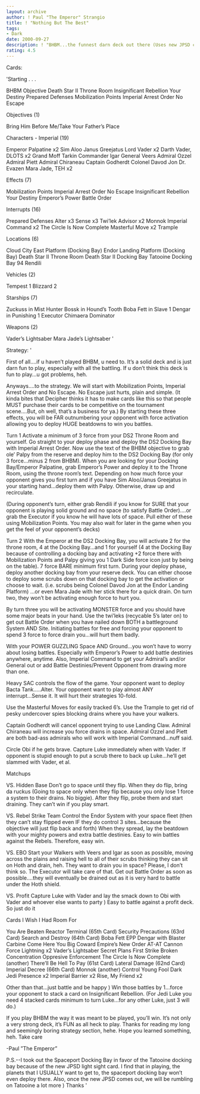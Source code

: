 ```yaml
---
layout: archive
author: ! Paul "The Emperor" Strangio
title: ! "Nothing But The Best"
tags:
- Dark
date: 2000-09-27
description: ! "BHBM...the funnest darn deck out there (Uses new JPSD card No Escape to OWN the light side)."
rating: 4.5
---
```

Cards: 

'Starting . . .

BHBM Objective
Death Star II Throne Room
Insignificant Rebellion
Your Destiny
Prepared Defenses
Mobilization Points
Imperial Arrest Order
No Escape

Objectives (1)

Bring Him Before Me/Take Your Father’s Place

Characters - Imperial (19)

Emperor Palpatine x2
Sim Aloo
Janus Greejatus
Lord Vader x2
Darth Vader, DLOTS x2
Grand Moff Tarkin
Commander Igar
General Veers
Admiral Ozzel
Admiral Piett
Admiral Chiraneau
Captain Godherdt
Colonel Davod Jon
Dr. Evazen
Mara Jade, TEH x2

Effects (7)

Mobilization Points
Imperial Arrest Order
No Escape
Insignificant Rebellion
Your Destiny
Emperor’s Power
Battle Order

Interrupts (16)

Prepared Defenses
Alter x3
Sense x3
Twi’lek Advisor x2
Monnok
Imperial Command x2
The Circle Is Now Complete
Masterful Move x2
Trample

Locations (6)

Cloud City East Platform (Docking Bay)
Endor Landing Platform (Docking Bay)
Death Star II Throne Room
Death Star II Docking Bay
Tatooine Docking Bay 94
Rendili

Vehicles (2)

Tempest 1
Blizzard 2

Starships (7)

Zuckuss in Mist Hunter
Bossk in Hound’s Tooth
Boba Fett in Slave 1
Dengar in Punishing 1
Executor
Chimaera
Dominator

Weapons (2)

Vader’s Lightsaber
Mara Jade’s Lightsaber '

Strategy: '


First of all....if u haven’t played BHBM, u need to.  It’s a solid deck and is just darn fun to play, especially with all the battling.  If u don’t think this deck is fun to play...u got problems, heh.

Anyways....to the strategy.  We will start with Mobilization Points, Imperial Arrest Order and No Escape.  No Escape just hurts, plain and simple.  (It kinda bites that Decipher thinks it has to make cards like this so that people MUST purchase their cards to be competitive on the tournament scene....But, oh well, that’s a business for ya.)  By starting these three effects, you will be FAR outnumbering your opponent with force activation allowing you to deploy HUGE beatdowns to win you battles.

Turn 1  Activate a minimum of 3 force from your DS2 Throne Room and yourself.	Go straight to your deploy phase and deploy the DS2 Docking Bay with Imperial Arrest Order.  Now use the text of the BHBM objective to grab ole’ Palpy from the reserve and deploy him to the DS2 Docking Bay (for only 3 force...minus 2 from BHBM).  When you are looking for your Docking Bay/Emperor Palpatine, grab Emperor’s Power and deploy it to the Throne Room, using the throne room’s text.  Depending on how much force your opponent gives you first turn and if you have Sim Aloo/Janus Greejatus in your starting hand...deploy them with Palpy.  Otherwise, draw up and recirculate.

(During opponent’s turn, either grab Rendili if you know for SURE that your opponent is playing solid ground and no space (to satisfy Battle Order)....or grab the Executor if you know he will have lots of space.  Pull either of these using Mobilization Points.  You may also wait for later in the game when you get the feel of your opponent’s decks)

Turn 2  With the Emperor at the DS2 Docking Bay, you will activate 2 for the throne room, 4 at the Docking Bay...and 1 for yourself (4 at the Docking Bay because of controlling a docking bay and activating +2 force there with Mobilization Points and Palpy giving you 1 Dark Side force icon just by being on the table). 7 force BARE minimum first turn.  During your deploy phase, deploy another docking bay from your reserve deck.	You can either choose to deploy some scrubs down on that docking bay to get the activation or choose to wait.  (i.e. scrubs being Colonel Davod Jon at the Endor Landing Platform) ...or even Mara Jade with her stick there for a quick drain.  On turn two, they won’t be activating enough force to hurt you.

By turn three you will be activating MONSTER force and you should have some major beats in your hand.  Use the twi’leks (recycable 5’s later on) to get out Battle Order when you have nailed down BOTH a battleground System AND Site.  Initiating battles for free and forcing your opponent to spend 3 force to force drain you...will hurt them badly.

With your POWER GUZZLING Space AND Ground...you won’t have to worry about losing battles.  Especially with Emperor’s Power to add battle destinies anywhere, anytime.  Also, Imperial Command to get your Admiral’s and/or General out or add Battle Destinies/Prevent Opponent from drawing more than one.

Heavy SAC controls the flow of the game.  Your opponent want to deploy Bacta Tank.....Alter.  Your opponent want to play almost ANY interrupt...Sense it.  It will hurt their strategies 10-fold.

Use the Masterful Moves for easily tracked 6’s.  Use the Trample to get rid of pesky undercover spies blocking drains where you have your walkers.

Captain Godherdt will cancel opponent trying to use Landing Claw.  Admiral Chiraneau will increase you force drains in space.  Admiral Ozzel and Piett are both bad-ass admirals who will work with Imperial Command...nuff said.

Circle Obi if he gets brave.  Capture Luke immediately when with Vader.  If opponent is stupid enough to put a scrub there to back up Luke...he’ll get slammed with Vader, et al.

Matchups

VS.  Hidden Base  Don’t go to space until they flip.  When they do flip, bring da ruckus (Going to space only when they flip because you only lose 1 force a system to their drains.  No biggie).  After they flip, probe them and start draining.  They can’t win if you play smart.

VS.  Rebel Strike Team  Control the Endor System with your space fleet (then they can’t stay flipped even IF they do control 3 sites...because the objective will just flip back and forth)  When they spread, lay the beatdown with your mighty powers and extra battle destinies.  Easy to win battles against the Rebels.  Therefore, easy win.

VS.  EBO  Start your Walkers with Veers and Igar as soon as possible, moving across the plains and raising hell to all of their scrubs thinking they can sit on Hoth and drain, heh.  They want to drain you in space?  Please, I don’t think so.  The Executor will take care of that.	Get out Battle Order as soon as possible....they will eventually be drained out as it is very hard to battle under the Hoth shield.

VS.  Profit  Capture Luke with Vader and lay the smack down to Obi with Vader and whoever else wants to party )  Easy to battle against a profit deck.  So just do it

Cards I Wish I Had Room For

You Are Beaten
Reactor Terminal (65th Card)
Security Precautions (63rd Card)
Search and Destroy (64th Card)
Boba Fett EPP
Dengar with Blaster Carbine
Come Here You Big Coward
Empire’s New Order
AT-AT Cannon
Force Lightning x2
Vader’s Lightsaber
Secret Plans
First Strike
Broken Concentration
Oppresive Enforcement
The Circle Is Now Complete (another)
There’ll Be Hell To Pay (61st Card)
Lateral Damage (62nd Card)
Imperial Decree (66th Card)
Monnok (another)
Control
Young Fool
Dark Jedi Presence x2
Imperial Barrier x2
Rise, My Friend x2

Other than that...just battle and be happy )  Win those battles by 1...force your opponent to stack a card on Insignificant Rebellion.  (For Jedi Luke you need 4 stacked cards minimum to turn Luke...for any other Luke, just 3 will do.)

If you play BHBM the way it was meant to be played, you’ll win.  It’s not only a very strong deck, it’s FUN as all heck to play.  Thanks for reading my long and seemingly boring strategy section, hehe.  Hope you learned something, heh.  Take care

-Paul ”The Emperor”

P.S.--I took out the Spaceport Docking Bay in favor of the Tatooine docking bay because of the new JPSD light sight card.  I find that in playing, the planets that I USUALLY want to get to, the spaceport docking bay won’t even deploy there.	Also, once the new JPSD comes out, we will be rumbling on Tatooine a lot more )  Thanks    '